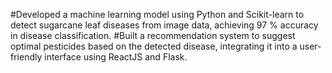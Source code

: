 #Developed a machine learning model using Python and Scikit-learn to detect sugarcane leaf diseases from image data, achieving 97 % accuracy in disease classification.
#Built a recommendation system to suggest optimal pesticides based on the detected disease, integrating it into a user-friendly interface using ReactJS and Flask.
